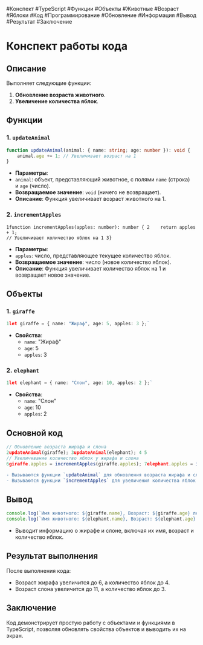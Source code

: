 #Конспект #TypeScript #Функции #Объекты #Животные #Возраст #Яблоки #Код #Программирование #Обновление #Информация #Вывод #Результат #Заключение
# Конспект работы кода

## Описание

Выполняет следующие функции:

1. **Обновление возраста животного**.
2. **Увеличение количества яблок**.

## Функции

### 1. `updateAnimal`

```typescript
function updateAnimal(animal: { name: string; age: number }): void {
    animal.age += 1; // Увеличивает возраст на 1
}
```

- **Параметры**:
- `animal`: объект, представляющий животное, с полями `name` (строка) и `age` (число).
- **Возвращаемое значение**: `void` (ничего не возвращает).
- **Описание**: Функция увеличивает возраст животного на 1.

### 2. `incrementApples`

```Ts
1function incrementApples(apples: number): number { 2    return apples + 1; 
// Увеличивает количество яблок на 1 3}
```

- **Параметры**:
- `apples`: число, представляющее текущее количество яблок.
- **Возвращаемое значение**: число (новое количество яблок).
- **Описание**: Функция увеличивает количество яблок на 1 и возвращает новое значение.

## Объекты

### 1. `giraffe`

```ts
1let giraffe = { name: "Жираф", age: 5, apples: 3 };`
```
- **Свойства**:
    - `name`: "Жираф"
    - `age`: 5
    - `apples`: 3

### 2. `elephant`

```ts
1let elephant = { name: "Слон", age: 10, apples: 2 };`
```
- **Свойства**:
    - `name`: "Слон"
    - `age`: 10
    - `apples`: 2

## Основной код

```ts
// Обновление возраста жирафа и слона 
2updateAnimal(giraffe); 3updateAnimal(elephant); 4 5
// Увеличивание количество яблок у жирафа и слона 
6giraffe.apples = incrementApples(giraffe.apples); 7elephant.apples = incrementApples(elephant.apples);`

- Вызываются функции `updateAnimal` для обновления возраста жирафа и слона.
- Вызываются функции `incrementApples` для увеличения количества яблок у жирафа и слона.
```
## Вывод
```ts
console.log(`Имя животного: ${giraffe.name}, Возраст: ${giraffe.age} лет, Количество яблок: ${giraffe.apples}`);
console.log(`Имя животного: ${elephant.name}, Возраст: ${elephant.age} лет, Количество яблок: ${elephant.apples}`);
```
- Выводит информацию о жирафе и слоне, включая их имя, возраст и количество яблок.
## Результат выполнения

После выполнения кода:

- Возраст жирафа увеличится до 6, а количество яблок до 4.
- Возраст слона увеличится до 11, а количество яблок до 3.
## Заключение

Код демонстрирует простую работу с объектами и функциями в TypeScript, позволяя обновлять свойства объектов и выводить их на экран.

